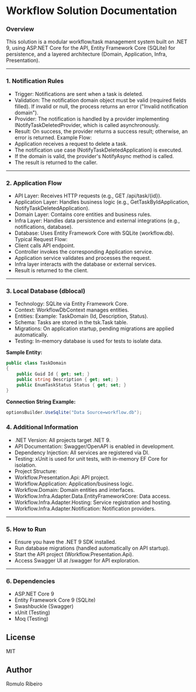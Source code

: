 
# Workflow Solution Documentation

### Overview
This solution is a modular workflow/task management system built on .NET 9, 
using ASP.NET Core for the API, Entity Framework Core (SQLite) for persistence, 
and a layered architecture (Domain, Application, Infra, Presentation).

---

### 1. Notification Rules
- Trigger: Notifications are sent when a task is deleted.
- Validation: The notification domain object must be valid (required fields filled). If invalid or null, the process returns an error ("Invalid notification domain").
- Provider: The notification is handled by a provider implementing INotifyTaskDeletedProvider, which is called asynchronously.
- Result: On success, the provider returns a success result; otherwise, an error is returned.
Example Flow:
- Application receives a request to delete a task.
- The notification use case (NotifyTaskDeletedApplication) is executed.
- If the domain is valid, the provider's NotifyAsync method is called.
- The result is returned to the caller.
---
### 2. Application Flow
- API Layer: Receives HTTP requests (e.g., GET /api/task/{id}).
-	Application Layer: Handles business logic (e.g., GetTaskByIdApplication, NotifyTaskDeletedApplication).
- Domain Layer: Contains core entities and business rules.
- Infra Layer: Handles data persistence and external integrations (e.g., notifications, database).
- Database: Uses Entity Framework Core with SQLite (workflow.db).
Typical Request Flow:
- Client calls API endpoint.
- Controller invokes the corresponding Application service.
- Application service validates and processes the request.
- Infra layer interacts with the database or external services.
- Result is returned to the client.
---
### 3. Local Database (dblocal)
- Technology: SQLite via Entity Framework Core.
- Context: WorkflowDbContext manages entities.
- Entities: Example: TaskDomain (Id, Description, Status).
- Schema: Tasks are stored in the tsk.Task table.
- Migrations: On application startup, pending migrations are applied automatically.
- Testing: In-memory database is used for tests to isolate data.

**Sample Entity:**

```csharp
public class TaskDomain
{
    public Guid Id { get; set; }
    public string Description { get; set; }
    public EnumTaskStatus Status { get; set; }
}
```

**Connection String Example:**
```csharp
optionsBuilder.UseSqlite("Data Source=workflow.db");
```

### 4. Additional Information
- .NET Version: All projects target .NET 9.
- API Documentation: Swagger/OpenAPI is enabled in development.
- Dependency Injection: All services are registered via DI.
- Testing: xUnit is used for unit tests, with in-memory EF Core for isolation.
- Project Structure:
- Workflow.Presentation.Api: API project.
- Workflow.Application: Application/business logic.
- Workflow.Domain: Domain entities and interfaces.
- Workflow.Infra.Adapter.Data.EntityFrameworkCore: Data access.
- Workflow.Infra.Adapter.Hosting: Service registration and hosting.
- Workflow.Infra.Adapter.Notification: Notification providers.
---
### 5. How to Run
- Ensure you have the .NET 9 SDK installed.
- Run database migrations (handled automatically on API startup).
- Start the API project (Workflow.Presentation.Api).
- Access Swagger UI at /swagger for API exploration.
---
### 6. Dependencies
- ASP.NET Core 9
- Entity Framework Core 9 (SQLite)
- Swashbuckle (Swagger)
- xUnit (Testing)
- Moq (Testing)

## License

MIT

## Author

Romulo Ribeiro
